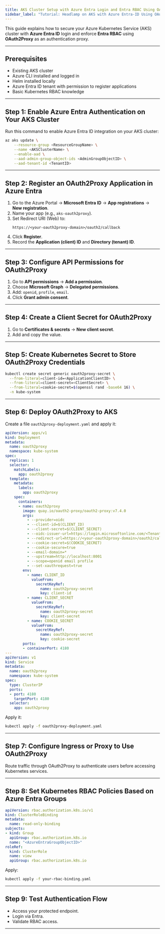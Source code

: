 ```yaml
---
title: AKS Cluster Setup with Azure Entra Login and Entra RBAC Using OAuth2Proxy
sidebar_label: "Tutorial: Headlamp on AKS with Azure Entra-ID Using OAuth2Proxy"
---
```


This guide explains how to secure your Azure Kubernetes Service (AKS) cluster with **Azure Entra ID** login and enforce **Entra RBAC** using **OAuth2Proxy** as an authentication proxy.

---

## Prerequisites

- Existing AKS cluster
- Azure CLI installed and logged in
- Helm installed locally
- Azure Entra ID tenant with permission to register applications
- Basic Kubernetes RBAC knowledge

---

## Step 1: Enable Azure Entra Authentication on Your AKS Cluster

Run this command to enable Azure Entra ID integration on your AKS cluster:

```bash
az aks update \
    --resource-group <ResourceGroupName> \
    --name <AKSClusterName> \
    --enable-aad \
    --aad-admin-group-object-ids <AdminGroupObjectID> \
    --aad-tenant-id <TenantID>
```

---

## Step 2: Register an OAuth2Proxy Application in Azure Entra

1. Go to the Azure Portal → **Microsoft Entra ID** → **App registrations** → **New registration**.
2. Name your app (e.g., `aks-oauth2proxy`).
3. Set Redirect URI (Web) to:
   ```
   https://<your-oauth2proxy-domain>/oauth2/callback
   ```
4. Click **Register**.
5. Record the **Application (client) ID** and **Directory (tenant) ID**.

---

## Step 3: Configure API Permissions for OAuth2Proxy

1. Go to **API permissions** → **Add a permission**.
2. Choose **Microsoft Graph** → **Delegated permissions**.
3. Add: `openid`, `profile`, `email`.
4. Click **Grant admin consent**.

---

## Step 4: Create a Client Secret for OAuth2Proxy

1. Go to **Certificates & secrets** → **New client secret**.
2. Add and copy the value.

---

## Step 5: Create Kubernetes Secret to Store OAuth2Proxy Credentials

```bash
kubectl create secret generic oauth2proxy-secret \
  --from-literal=client-id=<ApplicationClientID> \
  --from-literal=client-secret=<ClientSecret> \
  --from-literal=cookie-secret=$(openssl rand -base64 16) \
  -n kube-system
```

---

## Step 6: Deploy OAuth2Proxy to AKS

Create a file `oauth2proxy-deployment.yaml` and apply it:

```yaml
apiVersion: apps/v1
kind: Deployment
metadata:
  name: oauth2proxy
  namespace: kube-system
spec:
  replicas: 1
  selector:
    matchLabels:
      app: oauth2proxy
  template:
    metadata:
      labels:
        app: oauth2proxy
    spec:
      containers:
      - name: oauth2proxy
        image: quay.io/oauth2-proxy/oauth2-proxy:v7.4.0
        args:
          - --provider=oidc
          - --client-id=$(CLIENT_ID)
          - --client-secret=$(CLIENT_SECRET)
          - --oidc-issuer-url=https://login.microsoftonline.com/<TenantID>/v2.0
          - --redirect-url=https://<your-oauth2proxy-domain>/oauth2/callback
          - --cookie-secret=$(COOKIE_SECRET)
          - --cookie-secure=true
          - --email-domain=*
          - --upstream=http://localhost:8001
          - --scope=openid email profile
          - --set-xauthrequest=true
        env:
          - name: CLIENT_ID
            valueFrom:
              secretKeyRef:
                name: oauth2proxy-secret
                key: client-id
          - name: CLIENT_SECRET
            valueFrom:
              secretKeyRef:
                name: oauth2proxy-secret
                key: client-secret
          - name: COOKIE_SECRET
            valueFrom:
              secretKeyRef:
                name: oauth2proxy-secret
                key: cookie-secret
        ports:
        - containerPort: 4180
---
apiVersion: v1
kind: Service
metadata:
  name: oauth2proxy
  namespace: kube-system
spec:
  type: ClusterIP
  ports:
  - port: 4180
    targetPort: 4180
  selector:
    app: oauth2proxy
```

Apply it:

```bash
kubectl apply -f oauth2proxy-deployment.yaml
```

---

## Step 7: Configure Ingress or Proxy to Use OAuth2Proxy

Route traffic through OAuth2Proxy to authenticate users before accessing Kubernetes services.

---

## Step 8: Set Kubernetes RBAC Policies Based on Azure Entra Groups

```yaml
apiVersion: rbac.authorization.k8s.io/v1
kind: ClusterRoleBinding
metadata:
  name: read-only-binding
subjects:
- kind: Group
  apiGroup: rbac.authorization.k8s.io
  name: "<AzureEntraGroupObjectID>"
roleRef:
  kind: ClusterRole
  name: view
  apiGroup: rbac.authorization.k8s.io
```

Apply:

```bash
kubectl apply -f your-rbac-binding.yaml
```

---

## Step 9: Test Authentication Flow

- Access your protected endpoint.
- Login via Entra.
- Validate RBAC access.

---
